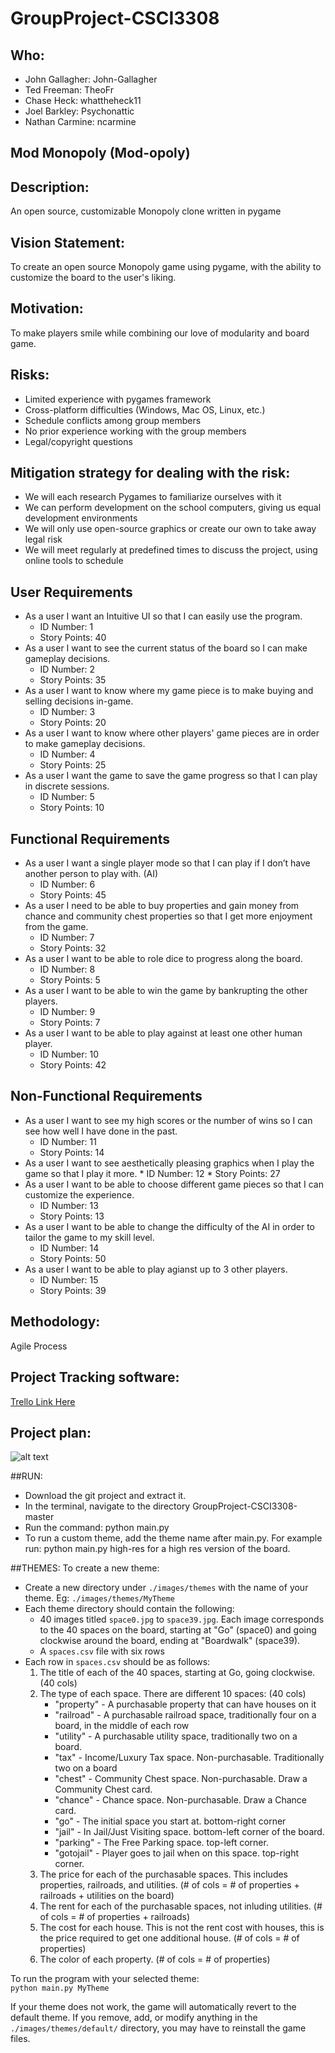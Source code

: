 # GroupProject-CSCI3308

## Who:
 * John Gallagher: John-Gallagher
 * Ted Freeman: TheoFr
 * Chase Heck: whattheheck11
 * Joel Barkley: Psychonattic
 * Nathan Carmine: ncarmine

## Mod Monopoly (Mod-opoly)

## Description:
An open source, customizable Monopoly clone written in pygame

## Vision Statement:
To create an open source Monopoly game using pygame, with the ability to customize the board to the user's liking.

## Motivation: 
To make players smile while combining our love of modularity and board game.

## Risks: 
 * Limited experience with pygames framework
 * Cross-platform difficulties (Windows, Mac OS, Linux, etc.)
 * Schedule conflicts among group members
 * No prior experience working with the group members
 * Legal/copyright questions

## Mitigation strategy for dealing with the risk:
 * We will each research Pygames to familiarize ourselves with it
 * We can perform development on the school computers, giving us equal development environments
 * We will only use open-source graphics or create our own to take away legal risk
 * We will meet regularly at predefined times to discuss the project, using online tools to schedule

## User Requirements
  * As a user I want an Intuitive UI so that I can easily use the program.
    * ID Number: 1
    * Story Points: 40
  * As a user I want to see the current status of the board so I can make gameplay decisions.
    * ID Number: 2
    * Story Points: 35
  * As a user I want to know where my game piece is to make buying and selling decisions in-game.
    * ID Number: 3
    * Story Points: 20
  * As a user I want to know where other players' game pieces are in order to make gameplay decisions.
    * ID Number: 4
    * Story Points: 25
  * As a user I want the game to save the game progress so that I can play in discrete sessions.
    * ID Number: 5
    * Story Points: 10

## Functional Requirements
  * As a user I want a single player mode so that I can play if I don’t have another person to play with. (AI)
    * ID Number: 6
    * Story Points: 45
  * As a user I need to be able to buy properties and gain money from chance and community chest properties so that I get more enjoyment from the game.
    * ID Number: 7
    * Story Points: 32
  * As a user I want to be able to role dice to progress along the board.
    * ID Number: 8
    * Story Points: 5
  * As a user I want to be able to win the game by bankrupting the other players. 
    * ID Number: 9
    * Story Points: 7
  * As a user I want to be able to play against at least one other human player.
    * ID Number: 10
    * Story Points: 42

## Non-Functional Requirements
  * As a user I want to see my high scores or the number of wins so I can see how well I have done in the past.
    * ID Number: 11
    * Story Points: 14
  *  As a user I want to see aesthetically pleasing graphics when I play the game so that I play it more.
    * ID Number: 12
    * Story Points: 27
  * As a user I want to be able to choose different game pieces so that I can customize the experience.
    * ID Number: 13
    * Story Points: 13
  * As a user I want to be able to change the difficulty of the AI in order to tailor the game to my skill level.
    * ID Number: 14
    * Story Points: 50
  * As a user I want to be able to play agianst up to 3 other players.
    * ID Number: 15
    * Story Points: 39

## Methodology: 
Agile Process

## Project Tracking software:
[Trello Link Here](https://trello.com/b/IyxuIwpX/meme-monopoly)

## Project plan: 
![alt text](https://cloud.githubusercontent.com/assets/14183096/13134718/e07562dc-d5c6-11e5-95ed-69e5f7f78775.png "Trello Board Screenshot")

##RUN:
* Download the git project and extract it.
* In the terminal, navigate to the directory GroupProject-CSCI3308-master
* Run the command: python main.py
* To run a custom theme, add the theme name after main.py.  For example run: python main.py high-res for a high res version of the board.

##THEMES:
To create a new theme:
 - Create a new directory under `./images/themes` with the name of your theme. Eg: `./images/themes/MyTheme`
 - Each theme directory should contain the following:
 	- 40 images titled `space0.jpg` to `space39.jpg`. Each image corresponds to the 40 spaces on the board, starting at "Go" (space0) and going clockwise around the board, ending at "Boardwalk" (space39).
 	- A `spaces.csv` file with six rows
 - Each row in `spaces.csv` should be as follows:
	 1. The title of each of the 40 spaces, starting at Go, going clockwise. (40 cols)
	 2. The type of each space. There are different 10 spaces: (40 cols)
	 	- "property" - A purchasable property that can have houses on it
	 	- "railroad" - A purchasable railroad space, traditionally four on a board, in the middle of each row
	 	- "utility" - A purchasable utility space, traditionally two on a board.
	 	- "tax" - Income/Luxury Tax space. Non-purchasable. Traditionally two on a board
	 	- "chest" - Community Chest space. Non-purchasable. Draw a Community Chest card.
	 	- "chance" - Chance space. Non-purchasable. Draw a Chance card.
	 	- "go" - The initial space you start at. bottom-right corner
	 	- "jail" - In Jail/Just Visiting space. bottom-left corner of the board.
	 	- "parking" - The Free Parking space. top-left corner.
	 	- "gotojail" - Player goes to jail when on this space. top-right corner.
	 3. The price for each of the purchasable spaces. This includes properties, railroads, and utilities. (# of cols = # of properties + railroads + utilities on the board)
	 4. The rent for each of the purchasable spaces, not inluding utilities. (# of cols = # of properties + railroads)
	 5. The cost for each house. This is not the rent cost with houses, this is the price required to get one additional house. (# of cols = # of properties)
	 6. The color of each property. (# of cols = # of properties)

To run the program with your selected theme:  
`python main.py MyTheme`

If your theme does not work, the game will automatically revert to the default theme. If you remove, add, or modify anything in the `./images/themes/default/` directory, you may have to reinstall the game files.
